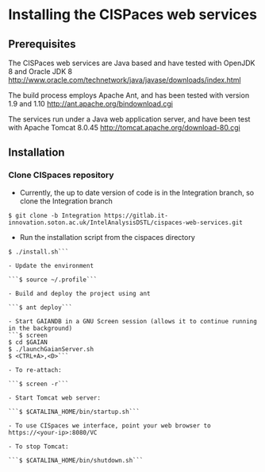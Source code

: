 # Installing the CISPaces web services

## Prerequisites
The CISPaces web services are Java based and have tested with OpenJDK 8 and Oracle JDK 8
http://www.oracle.com/technetwork/java/javase/downloads/index.html

The build process employs Apache Ant, and has been tested with version 1.9 and 1.10
http://ant.apache.org/bindownload.cgi

The services run under a Java web application server, and have been test with Apache Tomcat 8.0.45
http://tomcat.apache.org/download-80.cgi

## Installation

### Clone CISpaces repository

- Currently, the up to date version of code is in the Integration branch, so clone the Integration branch

```$ git clone -b Integration https://gitlab.it-innovation.soton.ac.uk/IntelAnalysisDSTL/cispaces-web-services.git```

- Run the installation script from the cispaces directory

```$ cd cispaces-web-services
$ ./install.sh```

- Update the environment

```$ source ~/.profile```

- Build and deploy the project using ant

```$ ant deploy```

- Start GAIANDB in a GNU Screen session (allows it to continue running in the background)
```$ screen
$ cd $GAIAN
$ ./launchGaianServer.sh
$ <CTRL+A>,<D>```

- To re-attach:

```$ screen -r```

- Start Tomcat web server:

```$ $CATALINA_HOME/bin/startup.sh```

- To use CISpaces we interface, point your web browser to https://<your-ip>:8080/VC

- To stop Tomcat:

```$ $CATALINA_HOME/bin/shutdown.sh```
